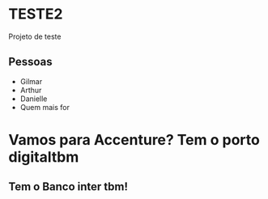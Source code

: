 # TESTE2
Projeto de teste


## Pessoas

* Gilmar
* Arthur
* Danielle
* Quem mais for

# Vamos para Accenture? Tem o porto digitaltbm

## Tem o Banco inter tbm!


